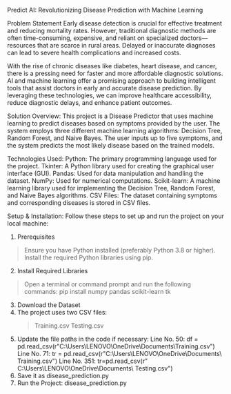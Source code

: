 Predict AI: Revolutionizing Disease Prediction with Machine Learning

Problem Statement
Early disease detection is crucial for effective treatment and reducing mortality rates. However, traditional diagnostic methods are often time-consuming, expensive, and reliant on specialized
doctors—resources that are scarce in rural areas. Delayed or inaccurate diagnoses can lead to severe health complications and increased costs.

With the rise of chronic diseases like diabetes, heart disease, and cancer, there is a pressing need for faster and more affordable diagnostic solutions. AI and machine learning offer a promising 
approach to building intelligent tools that assist doctors in early and accurate disease prediction. By leveraging these technologies, we can improve healthcare accessibility, reduce diagnostic delays,
and enhance patient outcomes.

Solution Overview:
This project is a Disease Predictor that uses machine learning to predict diseases based on symptoms provided by the user. The system employs three different machine learning algorithms: Decision 
Tree, Random Forest, and Naive Bayes. The user inputs up to five symptoms, and the system predicts the most likely disease based on the trained models.

Technologies Used:
Python: The primary programming language used for the project.
Tkinter: A Python library used for creating the graphical user interface (GUI).
Pandas: Used for data manipulation and handling the dataset.
NumPy: Used for numerical computations.
Scikit-learn: A machine learning library used for implementing the Decision Tree, Random Forest, and Naive Bayes algorithms.
CSV Files: The dataset containing symptoms and corresponding diseases is stored in CSV files.

Setup & Installation:
Follow these steps to set up and run the project on your local machine:
1. Prerequisites
> Ensure you have Python installed (preferably Python 3.8 or higher).
> Install the required Python libraries using pip.

2. Install Required Libraries
> Open a terminal or command prompt and run the following commands:
> pip install numpy pandas scikit-learn tk

3. Download the Dataset
  1. The project uses two CSV files: 
     > Training.csv
     > Testing.csv
  2. Update the file paths in the code if necessary:
     Line No. 50:
     df = pd.read_csv(r"C:\Users\LENOVO\OneDrive\Documents\Training.csv")
     Line No. 71:
     tr = pd.read_csv(r"C:\Users\LENOVO\OneDrive\Documents\ Training.csv")
     Line No. 351:
     tr=pd.read_csv(r" C:\Users\LENOVO\OneDrive\Documents\ Testing.csv")
4. Save it as disease_prediction.py
5. Run the Project: disease_prediction.py
